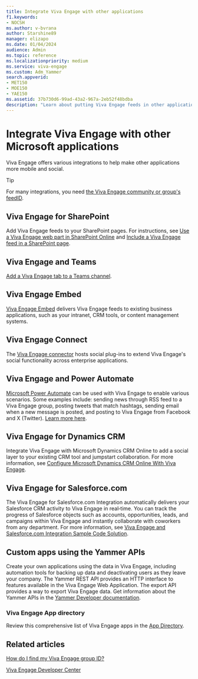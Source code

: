 ```yaml
---
title: Integrate Viva Engage with other applications
f1.keywords:
- NOCSH
ms.author: v-bvrana
author: Starshine89
manager: elizapo
ms.date: 01/04/2024
audience: Admin
ms.topic: reference
ms.localizationpriority: medium
ms.service: viva-engage
ms.custom: Adm_Yammer
search.appverid:
- MET150
- MOE150
- YAE150
ms.assetid: 37b730d6-99ad-43a2-967a-2eb52f48bdba
description: "Learn about putting Viva Engage feeds in other applications, and using other applications with Viva Engage."
---
```


# Integrate Viva Engage with other Microsoft applications

Viva Engage offers various integrations to help make other applications more mobile and social. 
  
> [!TIP]
> For many integrations, you need [the Viva Engage community or group's feedID](https://support.office.com/article/392aea9c-e622-4f5a-8f6a-26dafe970bcb). 
  
## Viva Engage for SharePoint

Add Viva Engage feeds to your SharePoint pages. For instructions, see [Use a Viva Engage web part in SharePoint Online](https://support.office.com/article/a53cfa0c-3d09-42c8-a286-1038a81c59da) and [Include a Viva Engage feed in a SharePoint page](embed-a-feed-into-a-sharepoint-site.md).
  
## Viva Engage and Teams

[Add a Viva Engage tab to a Teams channel](https://support.office.com/article/9fdca2b6-f03f-4632-87d1-e83b87b458b2).

## Viva Engage Embed

 [Viva Engage Embed](/rest/api/yammer/embed-feed) delivers Viva Engage feeds to existing business applications, such as your intranet, CRM tools, or content management systems.

## Viva Engage Connect

The [Viva Engage connector](/connectors/yammer/) hosts social plug-ins to extend Viva Engage's social functionality across enterprise applications. 
  
## Viva Engage and Power Automate

[Microsoft Power Automate](/power-automate/getting-started) can be used with Viva Engage to enable various scenarios. Some examples include: sending news through RSS feed to a Viva Engage group, posting tweets that match hashtags, sending email when a new message is posted, and posting to Viva Engage from Facebook and X (Twitter).
[Learn more here](/connectors/yammer/).

## Viva Engage for Dynamics CRM

Integrate Viva Engage with Microsoft Dynamics CRM Online to add a social layer to your existing CRM tool and jumpstart collaboration. For more information, see [Configure Microsoft Dynamics CRM Online With Viva Engage](https://go.microsoft.com/fwlink/?linkid=868110).
  
## Viva Engage for Salesforce.com

The Viva Engage for Salesforce.com Integration automatically delivers your Salesforce CRM activity to Viva Engage in real‐time. You can track the progress of Salesforce objects such as accounts, opportunities, leads, and campaigns within Viva Engage and instantly collaborate with coworkers from any department. For more information, see [Viva Engage and Salesforce.com Integration Sample Code Solution](https://go.microsoft.com/fwlink/?LinkId=525982).
  
## Custom apps using the Yammer APIs

Create your own applications using the data in Viva Engage, including automation tools for backing up data and deactivating users as they leave your company. The Yammer REST API provides an HTTP interface to features available in the Viva Engage Web Application. The export API provides a way to export Viva Engage data. Get information about the Yammer APIs in the [Yammer Developer documentation](https://developer.microsoft.com/yammer). 
  
### Viva Engage App directory

Review this comprehensive list of Viva Engage apps in the [App Directory](https://go.microsoft.com/fwlink/?LinkId=524143).
  
## Related articles

[How do I find my Viva Engage group ID?](https://support.office.com/article/b0e49b2c-ca30-4025-b3bc-7bd764c3e2ec)

[Viva Engage Developer Center](https://go.microsoft.com/fwlink/?LinkId=525064)